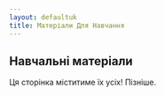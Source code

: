 ```yaml
---
layout: defaultuk
title: Матеріали Для Навчання
---
```

## Навчальні матеріали
Ця сторінка міститиме їх усіх! Пізніше.